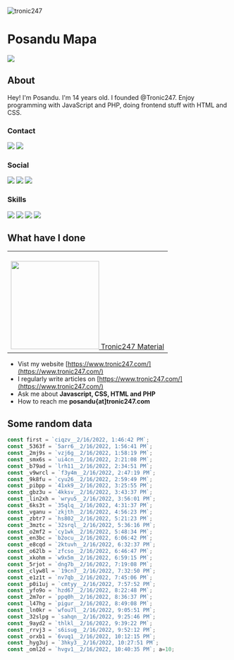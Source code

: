 <p> <img src="https://images.unsplash.com/photo-1496065187959-7f07b8353c55?ixlib=rb-1.2.1&ixid=MnwxMjA3fDB8MHxwaG90by1wYWdlfHx8fGVufDB8fHx8&auto=format&fit=crop&w=400&q=80" alt="tronic247" /> </p>
<h1>Posandu Mapa</h1>

![](https://komarev.com/ghpvc/?username=posandu)

## About
Hey! I'm Posandu. I'm 14 years old. I founded @Tronic247. Enjoy programming with JavaScript and PHP, doing frontend stuff with HTML and CSS.

### Contact
<a href="mailto:posandu@protonmail.com"><img src="https://img.shields.io/badge/ProtonMail-8B89CC?style=for-the-badge&logo=protonmail&logoColor=white"/></a>
<a href="https://stackoverflow.com/users/16474083/posandu"><img src="https://img.shields.io/badge/StackOverflow-f48225?style=for-the-badge&logo=stackoverflow&logoColor=white"/></a>

### Social 
<a href="https://youtube.com/tronic247"><img src="https://img.shields.io/badge/YouTube-FF0000?style=for-the-badge&logo=youtube&logoColor=white"/></a>
<a href="https://tronic247.com/pastebox.html#O=CoCwlgzgBJULYE8oBNIGMD2AnZAoAChhAIYB2yArgMQBsAzACx1A"><img src="https://img.shields.io/badge/Discord-7289DA?style=for-the-badge&logo=discord&logoColor=white"/></a>
<a href="https://twitter.com/posandu"><img src="https://img.shields.io/badge/Twitter-1DA1F2?style=for-the-badge&logo=twitter&logoColor=white"/></a>

### Skills
<a href="#"><img src="https://img.shields.io/badge/JavaScript-F7DF1E?style=for-the-badge&logo=javascript&logoColor=black"/></a>
<a href="#"><img src="https://img.shields.io/badge/CSS-239120?&style=for-the-badge&logo=css3&logoColor=white"/></a>
<a href="#"><img src="https://img.shields.io/badge/Node.js-43853D?style=for-the-badge&logo=node.js&logoColor=white"/></a>
<a href="#"><img src="https://img.shields.io/badge/PHP-777BB4?style=for-the-badge&logo=php&logoColor=white"/></a>

## What have I done
<table><tr><td>
<a href="https://material.tronic247.com/">
  <br/>
<img src="https://material.tronic247.com/logo.svg" width="200">
Tronic247 Material
</a>
</td></tr></table>

- Vist my website [https://www.tronic247.com/](https://www.tronic247.com/)
- I regularly write articles on [https://www.tronic247.com/](https://www.tronic247.com/)
- Ask me about **Javascript, CSS, HTML and PHP**
- How to reach me **posandu{at]tronic247.com**

## Some random data
```javascript
const first = `ciqzv__2/16/2022, 1:46:42 PM`; 
const _5363f = `5arr6__2/16/2022, 1:56:41 PM`; 
const _2mj9s = `vzj6g__2/16/2022, 1:58:19 PM`; 
const _smx6s = `ui4cn__2/16/2022, 2:21:08 PM`; 
const _b79ad = `lrh11__2/16/2022, 2:34:51 PM`; 
const _v9wrcl = `f3y4m__2/16/2022, 2:47:19 PM`; 
const _9k8fu = `cyu26__2/16/2022, 2:59:49 PM`; 
const _pibpp = `41xk9__2/16/2022, 3:25:55 PM`; 
const _gbz3u = `4kksv__2/16/2022, 3:43:37 PM`; 
const _lin2xh = `wryu5__2/16/2022, 3:56:01 PM`; 
const _6ks3t = `35qlq__2/16/2022, 4:31:37 PM`; 
const _vganu = `zkjth__2/16/2022, 4:56:23 PM`; 
const _zbtr7 = `hs802__2/16/2022, 5:21:23 PM`; 
const _3mztc = `32srql__2/16/2022, 5:36:16 PM`; 
const _o2mf2 = `cy1wk__2/16/2022, 5:48:34 PM`; 
const _en3bc = `b2ocu__2/16/2022, 6:06:42 PM`; 
const _e8cqd = `2ktuvh__2/16/2022, 6:32:37 PM`; 
const _o62lb = `zfcso__2/16/2022, 6:46:47 PM`; 
const _xkohm = `w9x5m__2/16/2022, 6:59:15 PM`; 
const _5rjot = `dng7b__2/16/2022, 7:19:08 PM`; 
const _clyw8l = `19cn7__2/16/2022, 7:32:50 PM`; 
const _e1z1t = `nv7qb__2/16/2022, 7:45:06 PM`; 
const _p0i1uj = `cmtyy__2/16/2022, 7:57:52 PM`; 
const _yfo9o = `hzd67__2/16/2022, 8:22:48 PM`; 
const _2m7or = `ppq0h__2/16/2022, 8:36:37 PM`; 
const _l47hg = `pigur__2/16/2022, 8:49:08 PM`; 
const _ln0kr = `wfou7l__2/16/2022, 9:05:51 PM`; 
const _32slpg = `sahqn__2/16/2022, 9:25:46 PM`; 
const _9ayd2 = `thlkl__2/16/2022, 9:39:22 PM`; 
const _rrvj3 = `s6isug__2/16/2022, 9:52:12 PM`; 
const _orxb1 = `6vuq1__2/16/2022, 10:12:15 PM`; 
const _hyg3uj = `3hky3__2/16/2022, 10:27:51 PM`; 
const _oml2d = `hvgv1__2/16/2022, 10:40:35 PM`; a=10;
```
